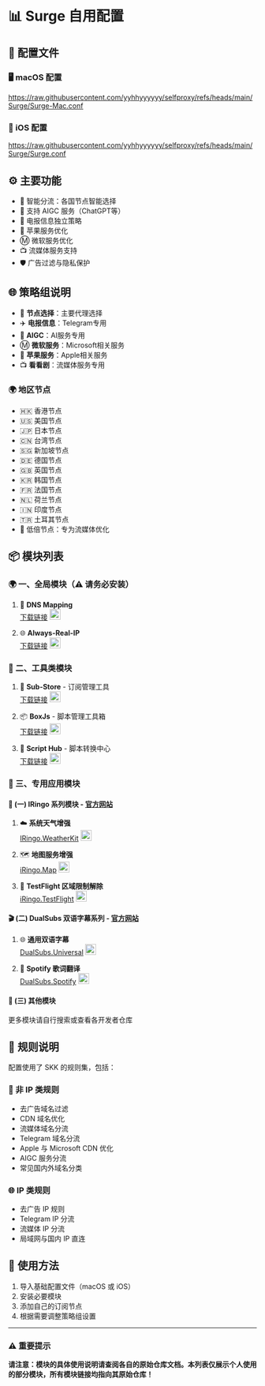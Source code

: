 # 📊 Surge 自用配置

## 🔗 配置文件

### 🖥️ macOS 配置
https://raw.githubusercontent.com/yyhhyyyyyy/selfproxy/refs/heads/main/Surge/Surge-Mac.conf

### 📱 iOS 配置
https://raw.githubusercontent.com/yyhhyyyyyy/selfproxy/refs/heads/main/Surge/Surge.conf

## ⚙️ 主要功能

- 🔄 智能分流：各国节点智能选择
- 🤖 支持 AIGC 服务（ChatGPT等）
- 📱 电报信息独立策略
- 🍎 苹果服务优化
- Ⓜ️ 微软服务优化
- 📺 流媒体服务支持
- 🛡️ 广告过滤与隐私保护

## 🌐 策略组说明

- 🎯 **节点选择**：主要代理选择
- ✈️ **电报信息**：Telegram专用
- 🤖 **AIGC**：AI服务专用
- Ⓜ️ **微软服务**：Microsoft相关服务
- 🍎 **苹果服务**：Apple相关服务
- 📺 **看看剧**：流媒体服务专用

### 🌍 地区节点
- 🇭🇰 香港节点
- 🇺🇸 美国节点
- 🇯🇵 日本节点
- 🇨🇳 台湾节点
- 🇸🇬 新加坡节点
- 🇩🇪 德国节点
- 🇬🇧 英国节点
- 🇰🇷 韩国节点
- 🇫🇷 法国节点
- 🇳🇱 荷兰节点
- 🇮🇳 印度节点
- 🇹🇷 土耳其节点
- 🛴 低倍节点：专为流媒体优化

## 📦 模块列表

### 🌍 一、全局模块（⚠️ 请务必安装）

1. 🧭 **DNS Mapping**  
   [下载链接](https://ruleset.skk.moe/Modules/sukka_local_dns_mapping.sgmodule)  <a style="border-bottom: none" href="surge:///install-module?url=https%3A%2F%2Fruleset.skk.moe%2FModules%2Fsukka_local_dns_mapping.sgmodule" target="_blank" rel="noopener noreferrer">
     <img alt="导入 Surge(远程模块)" title="导入 Surge(远程模块)" style="height: 22px; width: auto;" src="https://raw.githubusercontent.com/xream/scripts/refs/heads/main/scriptable/surge/surge-transparent.png">
   </a>

2. 🌐 **Always-Real-IP**  
   [下载链接](https://ruleset.skk.moe/Modules/sukka_common_always_realip.sgmodule)  <a style="border-bottom: none" href="surge:///install-module?url=https%3A%2F%2Fruleset.skk.moe%2FModules%2Fsukka_common_always_realip.sgmodule" target="_blank" rel="noopener noreferrer">
     <img alt="导入 Surge(远程模块)" title="导入 Surge(远程模块)" style="height: 22px; width: auto;" src="https://raw.githubusercontent.com/xream/scripts/refs/heads/main/scriptable/surge/surge-transparent.png">
   </a>

### 🔧 二、工具类模块

1. 📲 **Sub-Store** - 订阅管理工具  
   [下载链接](https://raw.githubusercontent.com/sub-store-org/Sub-Store/refs/heads/master/config/Surge.sgmodule)  <a style="border-bottom: none" href="surge:///install-module?url=https%3A%2F%2Fraw.githubusercontent.com%2Fsub-store-org%2FSub-Store%2Frefs%2Fheads%2Fmaster%2Fconfig%2FSurge.sgmodule" target="_blank" rel="noopener noreferrer">
     <img alt="导入 Surge(远程模块)" title="导入 Surge(远程模块)" style="height: 22px; width: auto;" src="https://raw.githubusercontent.com/xream/scripts/refs/heads/main/scriptable/surge/surge-transparent.png">
   </a>

2. 📦 **BoxJs** - 脚本管理工具箱  
   [下载链接](https://raw.githubusercontent.com/chavyleung/scripts/master/box/rewrite/boxjs.rewrite.surge.sgmodule)  <a style="border-bottom: none" href="surge:///install-module?url=https%3A%2F%2Fraw.githubusercontent.com%2Fchavyleung%2Fscripts%2Fmaster%2Fbox%2Frewrite%2Fboxjs.rewrite.surge.sgmodule" target="_blank" rel="noopener noreferrer">
     <img alt="导入 Surge(远程模块)" title="导入 Surge(远程模块)" style="height: 22px; width: auto;" src="https://raw.githubusercontent.com/xream/scripts/refs/heads/main/scriptable/surge/surge-transparent.png">
   </a>

3. 🧩 **Script Hub** - 脚本转换中心  
   [下载链接](https://raw.githubusercontent.com/Script-Hub-Org/Script-Hub/main/modules/script-hub.surge.sgmodule)  <a style="border-bottom: none" href="surge:///install-module?url=https%3A%2F%2Fraw.githubusercontent.com%2FScript-Hub-Org%2FScript-Hub%2Fmain%2Fmodules%2Fscript-hub.surge.sgmodule" target="_blank" rel="noopener noreferrer">
     <img alt="导入 Surge(远程模块)" title="导入 Surge(远程模块)" style="height: 22px; width: auto;" src="https://raw.githubusercontent.com/xream/scripts/refs/heads/main/scriptable/surge/surge-transparent.png">
   </a>

### 📱 三、专用应用模块

#### 🍎 (一) IRingo 系列模块 - [官方网站](https://nsringo.github.io/)

1. ☁️ **系统天气增强**  
   [IRingo.WeatherKit](https://github.com/NSRingo/WeatherKit/releases/latest/download/iRingo.WeatherKit.sgmodule)  <a style="border-bottom: none" href="surge:///install-module?url=https%3A%2F%2Fgithub.com%2FNSRingo%2FWeatherKit%2Freleases%2Flatest%2Fdownload%2FiRingo.WeatherKit.sgmodule" target="_blank" rel="noopener noreferrer">
     <img alt="导入 Surge(远程模块)" title="导入 Surge(远程模块)" style="height: 22px; width: auto;" src="https://raw.githubusercontent.com/xream/scripts/refs/heads/main/scriptable/surge/surge-transparent.png">
   </a>

2. 🗺️ **地图服务增强**  
   [iRingo.Map](https://github.com/NSRingo/GeoServices/releases/latest/download/iRingo.Maps.sgmodule)  <a style="border-bottom: none" href="surge:///install-module?url=https%3A%2F%2Fgithub.com%2FNSRingo%2FGeoServices%2Freleases%2Flatest%2Fdownload%2FiRingo.Maps.sgmodule" target="_blank" rel="noopener noreferrer">
     <img alt="导入 Surge(远程模块)" title="导入 Surge(远程模块)" style="height: 22px; width: auto;" src="https://raw.githubusercontent.com/xream/scripts/refs/heads/main/scriptable/surge/surge-transparent.png">
   </a>

3. 🧪 **TestFlight 区域限制解除**  
   [iRingo.TestFlight](https://github.com/NSRingo/TestFlight/releases/latest/download/iRingo.TestFlight.sgmodule)  <a style="border-bottom: none" href="surge:///install-module?url=https%3A%2F%2Fgithub.com%2FNSRingo%2FTestFlight%2Freleases%2Flatest%2Fdownload%2FiRingo.TestFlight.sgmodule" target="_blank" rel="noopener noreferrer">
     <img alt="导入 Surge(远程模块)" title="导入 Surge(远程模块)" style="height: 22px; width: auto;" src="https://raw.githubusercontent.com/xream/scripts/refs/heads/main/scriptable/surge/surge-transparent.png">
   </a>

#### 🎬 (二) DualSubs 双语字幕系列 - [官方网站](https://nsringo.github.io/)

1. 🌐 **通用双语字幕**  
   [DualSubs.Universal](https://github.com/DualSubs/Universal/releases/latest/download/DualSubs.Universal.sgmodule) <a style="border-bottom: none" href="surge:///install-module?url=https%3A%2F%2Fgithub.com%2FDualSubs%2FUniversal%2Freleases%2Flatest%2Fdownload%2FDualSubs.Universal.sgmodule" target="_blank">
     <img alt="导入 Surge(远程模块)" title="导入 Surge(远程模块)" style="height: 22px" src="https://raw.githubusercontent.com/xream/scripts/refs/heads/main/scriptable/surge/surge-transparent.png">
   </a>

2. 🎵 **Spotify 歌词翻译**  
   [DualSubs.Spotify](https://github.com/DualSubs/Spotify/releases/latest/download/DualSubs.Spotify.sgmodule)   <a style="border-bottom: none" href="surge:///install-module?url=https%3A%2F%2Fgithub.com%2FDualSubs%2FSpotify%2Freleases%2Flatest%2Fdownload%2FDualSubs.Spotify.sgmodule" target="_blank" rel="noopener noreferrer">  <img alt="导入 Surge(远程模块)" title="导入 Surge(远程模块)" style="height: 22px; width: auto;" src="https://raw.githubusercontent.com/xream/scripts/refs/heads/main/scriptable/surge/surge-transparent.png"> </a>

#### 🧰 (三) 其他模块

更多模块请自行搜索或查看各开发者仓库

## 🔄 规则说明

配置使用了 SKK 的规则集，包括：

### 📱 非 IP 类规则
- 去广告域名过滤
- CDN 域名优化
- 流媒体域名分流
- Telegram 域名分流
- Apple 与 Microsoft CDN 优化
- AIGC 服务分流
- 常见国内外域名分类

### 🌐 IP 类规则
- 去广告 IP 规则
- Telegram IP 分流
- 流媒体 IP 分流
- 局域网与国内 IP 直连

## 🚀 使用方法

1. 导入基础配置文件（macOS 或 iOS）
2. 安装必要模块
3. 添加自己的订阅节点
4. 根据需要调整策略组设置

---

### ⚠️ 重要提示

**请注意：模块的具体使用说明请查阅各自的原始仓库文档。本列表仅展示个人使用的部分模块，所有模块链接均指向其原始仓库！**